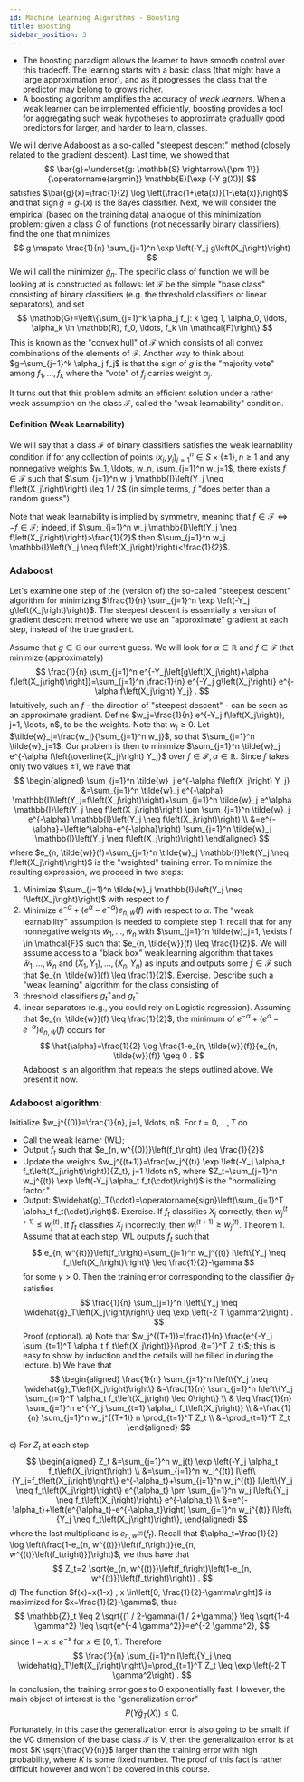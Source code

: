 ```yaml
---
id: Machine Learning Algorithms - Boosting
title: Boosting
sidebar_position: 3
---
```


- The boosting paradigm allows the learner to have smooth control over this tradeoff. The learning starts with a basic class (that might have a large approximation error), and as it progresses the class that the predictor may belong to grows richer.
- A boosting algorithm amplifies the accuracy of *weak learners*. When a weak learner can be implemented efficiently, boosting provides a tool for aggregating such weak hypotheses to approximate gradually good predictors for larger, and harder to learn, classes.

We will derive Adaboost as a so-called "steepest descent" method (closely related to the gradient descent). Last time, we showed that
$$
\bar{g}=\underset{g: \mathbb{S} \rightarrow\{\pm 1\}}{\operatorname{argmin}} \mathbb{E}[\exp (-Y g(X))]
$$
satisfies $\bar{g}(x)=\frac{1}{2} \log \left(\frac{1+\eta(x)}{1-\eta(x)}\right)$ and that $\operatorname{sign} \bar{g}=g_*(x)$ is the Bayes classifier.
Next, we will consider the empirical (based on the training data) analogue of this minimization problem: given a class $G$ of functions (not necessarily binary classifiers), find the one that minimizes
$$
g \mapsto \frac{1}{n} \sum_{j=1}^n \exp \left(-Y_j g\left(X_j\right)\right)
$$
We will call the minimizer $\hat{g}_n$. The specific class of function we will be looking at is constructed as follows: let $\mathcal{F}$ be the simple "base class" consisting of binary classifiers (e.g. the threshold classifiers or linear separators), and set
$$
\mathbb{G}=\left\{\sum_{j=1}^k \alpha_j f_j: k \geq 1, \alpha_0, \ldots, \alpha_k \in \mathbb{R}, f_0, \ldots, f_k \in \mathcal{F}\right\}
$$
This is known as the "convex hull" of $\mathcal{F}$ which consists of all convex combinations of the elements of $\mathcal{F}$. Another way to think about $g=\sum_{j=1}^k \alpha_j f_j$ is that the sign of $g$ is the "majority vote" among $f_1, \ldots, f_k$ where the "vote" of $f_j$ carries weight $\alpha_j$.

It turns out that this problem admits an efficient solution under a rather weak assumption on the class $\mathcal{F}$, called the "weak learnability" condition.

#### Definition (Weak Learnability)

We will say that a class $\mathcal{F}$ of binary classifiers satisfies the weak learnability condition if for any collection of points $\left(x_j, y_j\right)_{j=1}^n \in S \times\{\pm 1\}, n \geq 1$ and any nonnegative weights $w_1, \ldots, w_n, \sum_{j=1}^n w_j=1$, there exists $f \in \mathcal{F}$ such that $\sum_{j=1}^n w_j \mathbb{I}\left(Y_j \neq f\left(X_j\right)\right) \leq 1 / 2$ (in simple terms, $f$ "does better than a random guess").

Note that weak learnability is implied by symmetry, meaning that $f \in \mathcal{F} \Longleftrightarrow-f \in \mathcal{F}$; indeed, if $\sum_{j=1}^n w_j \mathbb{I}\left(Y_j \neq f\left(X_j\right)\right)>\frac{1}{2}$ then $\sum_{j=1}^n w_j \mathbb{I}\left(Y_j \neq f\left(X_j\right)\right)<\frac{1}{2}$.

### Adaboost

Let's examine one step of the (version of) the so-called "steepest descent" algorithm for minimizing $\frac{1}{n} \sum_{j=1}^n \exp \left(-Y_j g\left(X_j\right)\right)$. The steepest descent is essentially a version of gradient descent method where we use an "approximate" gradient at each step, instead of the true gradient.

Assume that $g \in \mathbb{G}$ our current guess. We will look for $\alpha \in \mathbb{R}$ and $f \in \mathcal{F}$ that minimize (approximately)
$$
\frac{1}{n} \sum_{j=1}^n e^{-Y_j\left[g\left(X_j\right)+\alpha f\left(X_j\right)\right]}=\sum_{j=1}^n \frac{1}{n} e^{-Y_j g\left(X_j\right)} e^{-\alpha f\left(X_j\right) Y_j} .
$$
Intuitively, such an $f$ - the direction of "steepest descent" - can be seen as an approximate gradient. Define $w_j=\frac{1}{n} e^{-Y_j f\left(X_j\right)}, j=1, \ldots, n$, to be the weights. Note that $w_j \geq 0$. Let $\tilde{w}_j=\frac{w_j}{\sum_{j=1}^n w_j}$, so that $\sum_{j=1}^n \tilde{w}_j=1$. Our problem is then to minimize $\sum_{j=1}^n \tilde{w}_j e^{-\alpha f\left(\overline{X_j}\right) Y_j}$ over $f \in \mathcal{F}, \alpha \in \mathbb{R}$. Since $f$ takes only two values $\pm 1$, we have that
$$
\begin{aligned}
\sum_{j=1}^n \tilde{w}_j e^{-\alpha f\left(X_j\right) Y_j} &=\sum_{j=1}^n \tilde{w}_j e^{-\alpha} \mathbb{I}\left(Y_j=f\left(X_j\right)\right)+\sum_{j=1}^n \tilde{w}_j e^\alpha \mathbb{I}\left(Y_j \neq f\left(X_j\right)\right) \pm \sum_{j=1}^n \tilde{w}_j e^{-\alpha} \mathbb{I}\left(Y_j \neq f\left(X_j\right)\right) \\
&=e^{-\alpha}+\left(e^\alpha-e^{-\alpha}\right) \sum_{j=1}^n \tilde{w}_j \mathbb{I}\left(Y_j \neq f\left(X_j\right)\right)
\end{aligned}
$$
where $e_{n, \tilde{w}}(f)=\sum_{j=1}^n \tilde{w}_j \mathbb{I}\left(Y_j \neq f\left(X_j\right)\right)$ is the "weighted" training error. To minimize the resulting expression, we proceed in two steps:
1. Minimize $\sum_{j=1}^n \tilde{w}_j \mathbb{I}\left(Y_j \neq f\left(X_j\right)\right)$ with respect to $f$
2. Minimize $e^{-\alpha}+\left(e^\alpha-e^{-\alpha}\right) e_{n, \tilde{w}}(f)$ with respect to $\alpha$.
The "weak learnability" assumption is needed to complete step 1: recall that for any nonnegative weights $\tilde{w}_1, \ldots, \tilde{w}_n$ with $\sum_{j=1}^n \tilde{w}_j=1, \exists f \in \mathcal{F}$ such that $e_{n, \tilde{w}}(f) \leq \frac{1}{2}$. We will assume access to a "black box" weak learning algorithm that takes $\tilde{w}_1, \ldots, \tilde{w}_n$ and $\left(X_1, Y_1\right), \ldots,\left(X_n, Y_n\right)$ as inputs and outputs some $f \in \mathcal{F}$ such that $e_{n, \tilde{w}}(f) \leq \frac{1}{2}$.
Exercise. Describe such a "weak learning" algorithm for the class consisting of
1. threshold classifiers $g_t^{+}$and $g_t^{-}$
2. linear separators (e.g., you could rely on Logistic regression).
Assuming that $e_{n, \tilde{w}}(f) \leq \frac{1}{2}$, the minimum of $e^{-\alpha}+\left(e^\alpha-e^{-\alpha}\right) e_{n, \tilde{w}}(f)$ occurs for
$$
\hat{\alpha}=\frac{1}{2} \log \frac{1-e_{n, \tilde{w}}(f)}{e_{n, \tilde{w}}(f)} \geq 0 .
$$
Adaboost is an algorithm that repeats the steps outlined above. We present it now.

### Adaboost algorithm: 

Initialize $w_j^{(0)}=\frac{1}{n}, j=1, \ldots, n$. For $t=0, \ldots, T$ do
- Call the weak learner (WL);
- Output $f_t$ such that $e_{n, w^{(0)}}\left(f_t\right) \leq \frac{1}{2}$
- Update the weights $w_j^{(t+1)}=\frac{w_j^{(t)} \exp \left(-Y_j \alpha_t f_t\left(X_j\right)\right)}{Z_t}, j=1 \ldots n$, where $Z_t=\sum_{j=1}^n w_j^{(t)} \exp \left(-Y_j \alpha_t f_t(\cdot)\right)$ is the "normalizing factor."
- Output: $\widehat{g}_T(\cdot)=\operatorname{sign}\left(\sum_{j=1}^T \alpha_t f_t(\cdot)\right)$.
Exercise. If $f_t$ classifies $X_j$ correctly, then $w_j^{(t+1)} \leq w_j^{(t)}$. If $f_t$ classifies $X_j$ incorrectly, then $w_j^{(t+1)} \geq w_j^{(t)}$.
Theorem 1. Assume that at each step, WL outputs $f_t$ such that
$$
e_{n, w^{(t)}}\left(f_t\right)=\sum_{j=1}^n w_j^{(t)} I\left\{Y_j \neq f_t\left(X_j\right)\right\} \leq \frac{1}{2}-\gamma
$$
for some $\gamma>0$. Then the training error corresponding to the classifier $\hat{g}_T$ satisfies
$$
\frac{1}{n} \sum_{j=1}^n I\left\{Y_j \neq \widehat{g}_T\left(X_j\right)\right\} \leq \exp \left(-2 T \gamma^2\right) .
$$
Proof (optional).
a) Note that $w_j^{(T+1)}=\frac{1}{n} \frac{e^{-Y_j \sum_{t=1}^T \alpha_t f_t\left(X_j\right)}}{\prod_{t=1}^T Z_t}$; this is easy to show by induction and the details will be filled in during the lecture.
b) We have that
$$
\begin{aligned}
\frac{1}{n} \sum_{j=1}^n I\left\{Y_j \neq \widehat{g}_T\left(X_j\right)\right\} &=\frac{1}{n} \sum_{j=1}^n I\left\{Y_j \sum_{t=1}^T \alpha_t f_t\left(X_j\right) \leq 0\right\} \\
& \leq \frac{1}{n} \sum_{j=1}^n e^{-Y_j \sum_{t=1} \alpha_t f_t\left(X_j\right)} \\
&=\frac{1}{n} \sum_{j=1}^n w_j^{(T+1)} n \prod_{t=1}^T Z_t \\
&=\prod_{t=1}^T Z_t
\end{aligned}
$$

c) For $Z_t$ at each step
$$
\begin{aligned}
Z_t &=\sum_{j=1}^n w_j(t) \exp \left(-Y_j \alpha_t f_t\left(X_j\right)\right) \\
&=\sum_{j=1}^n w_j^{(t)} I\left\{Y_j=f_t\left(X_j\right)\right\} e^{-\alpha_t}+\sum_{j=1}^n w_j^{(t)} I\left\{Y_j \neq f_t\left(X_j\right)\right\} e^{\alpha_t} \pm \sum_{j=1}^n w_j I\left\{Y_j \neq f_t\left(X_j\right)\right\} e^{-\alpha_t} \\
&=e^{-\alpha_t}+\left(e^{\alpha_t}-e^{-\alpha_t}\right) \sum_{j=1}^n w_j^{(t)} I\left\{Y_j \neq f_t\left(X_j\right)\right\},
\end{aligned}
$$
where the last multiplicand is $e_{n, w^{(t)}}\left(f_t\right)$. Recall that $\alpha_t=\frac{1}{2} \log \left(\frac{1-e_{n, w^{(t)}}\left(f_t\right)}{e_{n, w^{(t)}\left(f_t\right)}}\right)$, we thus have that
$$
Z_t=2 \sqrt{e_{n, w^{(t)}}\left(f_t\right)\left(1-e_{n, w^{(t)}}\left(f_t\right)\right)} .
$$
d) The function $f(x)=x(1-x) ; x \in\left[0, \frac{1}{2}-\gamma\right]$ is maximized for $x=\frac{1}{2}-\gamma$, thus
$$
\mathbb{Z}_t \leq 2 \sqrt{(1 / 2-\gamma)(1 / 2+\gamma)} \leq \sqrt{1-4 \gamma^2} \leq \sqrt{e^{-4 \gamma^2}}=e^{-2 \gamma^2},
$$
since $1-x \leq e^{-x}$ for $x \in[0,1]$. Therefore
$$
\frac{1}{n} \sum_{j=1}^n I\left\{Y_j \neq \widehat{g}_T\left(X_j\right)\right\}=\prod_{t=1}^T Z_t \leq \exp \left(-2 T \gamma^2\right) .
$$
In conclusion, the training error goes to 0 exponentially fast. However, the main object of interest is the "generalization error"
$$
P\left(Y \widehat{g}_T(X)\right) \leq 0 .
$$
Fortunately, in this case the generalization error is also going to be small: if the VC dimension of the base class $\mathcal{F}$ is $\mathrm{V}$, then the generalization error is at most $K \sqrt{\frac{V}{n}}$ larger than the training error with high probability, where $K$ is some fixed number. The proof of this fact is rather difficult however and won't be covered in this course.